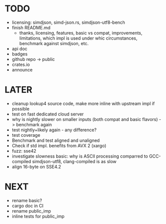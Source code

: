 # TODO
* licensing: simdjson, simd-json.rs, simdjson-utf8-bench
* finish README.md
  * thanks, licensing, features, basic vs compat, improvements, limitations, which impl is used under whic
    circumstances, benchmark against simdjson, etc.
* api doc
* badges
* github repo -> public
* crates.io
* announce

# LATER
* cleanup lookup4 source code, make more inline with upstream impl if possible
* test on fast dedicated cloud server
* why is nightly slower on smaller inputs (both compat and basic flavors) -> benchmark again
* test nightly+likely again - any difference?
* test coverage
* Benchmark and test aligned and unaligned
* Check if std impl. benefits from AVX 2 (xargo)
* fuzz: sse42
* investigate slowness basic: why is ASCII processing comparred to GCC-compiled simdjson-utf8,
  clang-compiled is as slow
* align 16-byte on SSE4.2


# NEXT
* rename basic?
* cargo doc in CI
* rename public_imp
* inline tests for public_imp